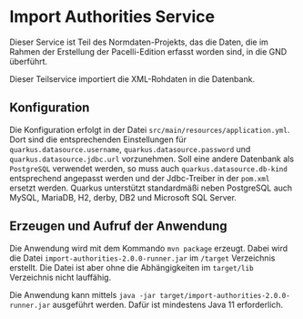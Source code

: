 # Import Authorities Service

Dieser Service ist Teil des Normdaten-Projekts, das die Daten, die im 
Rahmen der Erstellung der Pacelli-Edition erfasst worden sind, in die
GND überführt.

Dieser Teilservice importiert die XML-Rohdaten in die Datenbank.

## Konfiguration

Die Konfiguration erfolgt in der Datei `src/main/resources/application.yml`. Dort sind die entsprechenden 
Einstellungen für `quarkus.datasource.username`, `quarkus.datasource.password` und `quarkus.datasource.jdbc.url`
vorzunehmen. Soll eine andere Datenbank als `PostgreSQL` verwendet werden, so muss auch `quarkus.datasource.db-kind`
entsprechend angepasst werden und der Jdbc-Treiber in der `pom.xml` ersetzt werden. Quarkus unterstützt standardmäßi 
neben PostgreSQL auch MySQL, MariaDB, H2, derby, DB2 und Microsoft SQL Server.
  
## Erzeugen und Aufruf der Anwendung

Die Anwendung wird mit dem Kommando `mvn package` erzeugt.
Dabei wird die Datei `import-authorities-2.0.0-runner.jar` im `/target` Verzeichnis erstellt.
Die Datei ist aber ohne die Abhängigkeiten im `target/lib` Verzeichnis nicht lauffähig.

Die Anwendung kann mittels `java -jar target/import-authorities-2.0.0-runner.jar` ausgeführt werden.
Dafür ist mindestens Java 11 erforderlich.
